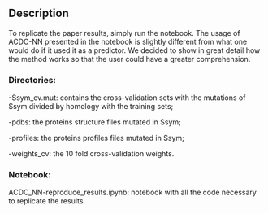 ## Description
To replicate the paper results, simply run the notebook. The usage of ACDC-NN presented in the notebook is slightly different from what one would do if it used it as a predictor. We decided to show in great detail how the method works so that the user could have a greater comprehension.

### Directories:

  -Ssym_cv.mut: contains the cross-validation sets with the mutations of Ssym divided by homology with the training sets;
  
  -pdbs: the proteins structure files mutated in Ssym;
  
  -profiles: the proteins profiles files mutated in Ssym;
  
  -weights_cv: the 10 fold cross-validation weights.

### Notebook:
ACDC_NN-reproduce_results.ipynb: notebook with all the code necessary to replicate the results. 


